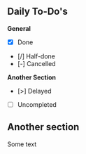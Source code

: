 ## Daily To-Do's

**General**
- [x] Done
- [/] Half-done
- [-] Cancelled

**Another Section**
- [>] Delayed
- [ ] Uncompleted

## Another section
Some text
